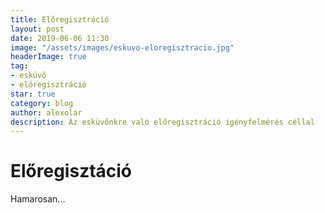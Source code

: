 ```yaml
---
title: Előregisztráció
layout: post
date: 2019-06-06 11:30
image: "/assets/images/eskuvo-eloregisztracio.jpg"
headerImage: true
tag:
- esküvő
- előregisztráció
star: true
category: blog
author: alexolar
description: Az esküvőnkre való előregisztráció igényfelmérés céllal
---
```


# Előregisztáció

Hamarosan...
